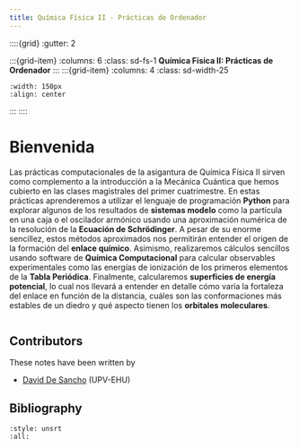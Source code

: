 ```yaml
---
title: Química Física II - Prácticas de Ordenador
---
```

::::{grid}
:gutter: 2

:::{grid-item}
:columns: 6 
:class: sd-fs-1
**Química Física II\: Prácticas de Ordenador**
:::
:::{grid-item}
:columns: 4 
:class: sd-width-25
```{image} images/logotipo_upv_ehu.jpg
:width: 150px
:align: center
```
:::
::::

# Bienvenida
Las prácticas computacionales de la asigantura de 
Química Física II sirven como complemento a la introducción a
la Mecánica Cuántica que hemos cubierto en las clases magistrales
del primer cuatrimestre. En estas prácticas aprenderemos a utilizar
el lenguaje de programación **Python** para explorar algunos de 
los resultados de **sistemas modelo** como la partícula
en una caja o el oscilador armónico usando una aproximación
numérica de la resolución de la **Ecuación de Schrödinger**. 
A pesar de su enorme sencillez, estos métodos aproximados nos 
permitirán entender el origen de la formación del **enlace químico**. 
Asimismo, realizaremos cálculos sencillos usando software de **Química
Computacional** para calcular observables experimentales como 
las energías de ionización de los primeros elementos de la **Tabla
Periódica**. Finalmente, calcularemos **superficies de energía potencial**,
lo cual nos llevará a entender en detalle cómo varía la fortaleza del
enlace en función de la distancia, cuáles son las conformaciones
más estables de un diedro y qué aspecto tienen los **orbitales moleculares**.

```{tableofcontents}
```

## Contributors
These notes have been written by
* [David De Sancho](https://github.com/daviddesancho) (UPV-EHU)

## Bibliography
```{bibliography}
:style: unsrt
:all:
```